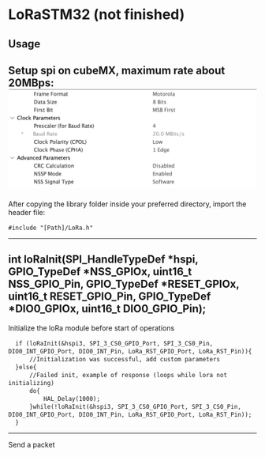 # LoRaSTM32 (not finished)
## Usage
Setup spi on cubeMX, maximum rate about 20MBps:
![Alt text](Imgs/SPImax.png "Title")
---
After copying the library folder inside your preferred directory, import the header file:

```
#include "[Path]/LoRa.h"
```
---
## int loRaInit(SPI_HandleTypeDef *hspi, GPIO_TypeDef *NSS_GPIOx, uint16_t NSS_GPIO_Pin, GPIO_TypeDef *RESET_GPIOx, uint16_t RESET_GPIO_Pin, GPIO_TypeDef *DIO0_GPIOx, uint16_t DIO0_GPIO_Pin);
	     
Initialize the loRa module before start of operations
```
  if (loRaInit(&hspi3, SPI_3_CS0_GPIO_Port, SPI_3_CS0_Pin, DIO0_INT_GPIO_Port, DIO0_INT_Pin, LoRa_RST_GPIO_Port, LoRa_RST_Pin)){
	  //Initialization was successful, add custom parameters
  }else{
	  //Failed init, example of response (loops while lora not initializing)
	  do{
		  HAL_Delay(1000);
	  }while(!loRaInit(&hspi3, SPI_3_CS0_GPIO_Port, SPI_3_CS0_Pin, DIO0_INT_GPIO_Port, DIO0_INT_Pin, LoRa_RST_GPIO_Port, LoRa_RST_Pin));
  }
```

---
Send a packet
